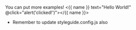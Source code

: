 You can put more examples!
    <{{ name }} text="Hello World!" @click="alert('clicked!')"></{{ name }}>

* Remember to update styleguide.config.js also
